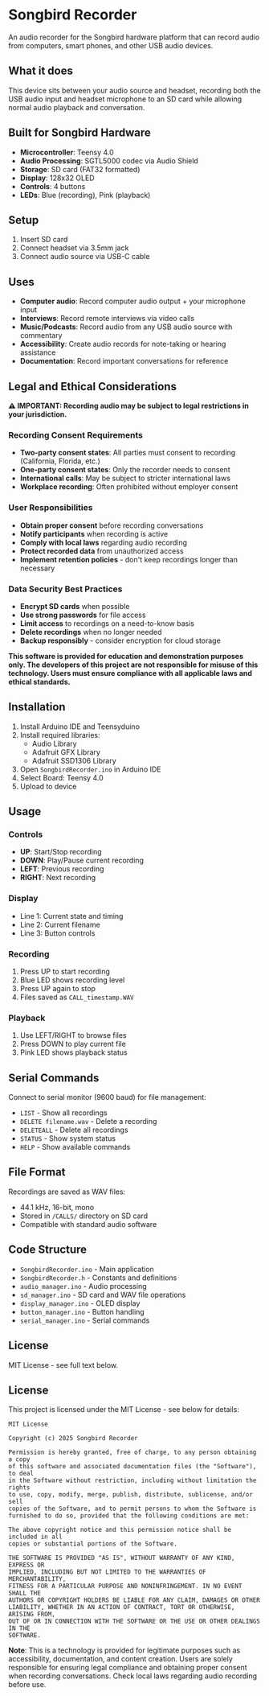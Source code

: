 # Songbird Recorder

An audio recorder for the Songbird hardware platform that can record audio from computers, smart phones, and other USB audio devices.

## What it does

This device sits between your audio source and headset, recording both the USB audio input and headset microphone to an SD card while allowing normal audio playback and conversation.

## Built for Songbird Hardware

- **Microcontroller**: Teensy 4.0
- **Audio Processing**: SGTL5000 codec via Audio Shield
- **Storage**: SD card (FAT32 formatted)
- **Display**: 128x32 OLED
- **Controls**: 4 buttons
- **LEDs**: Blue (recording), Pink (playback)

## Setup

1. Insert SD card
2. Connect headset via 3.5mm jack
3. Connect audio source via USB-C cable

## Uses

- **Computer audio**: Record computer audio output + your microphone input
- **Interviews**: Record remote interviews via video calls
- **Music/Podcasts**: Record audio from any USB audio source with commentary
- **Accessibility**: Create audio records for note-taking or hearing assistance
- **Documentation**: Record important conversations for reference

## Legal and Ethical Considerations

**⚠️ IMPORTANT: Recording audio may be subject to legal restrictions in your jurisdiction.**

### Recording Consent Requirements
- **Two-party consent states**: All parties must consent to recording (California, Florida, etc.)
- **One-party consent states**: Only the recorder needs to consent
- **International calls**: May be subject to stricter international laws
- **Workplace recording**: Often prohibited without employer consent

### User Responsibilities
- **Obtain proper consent** before recording conversations
- **Notify participants** when recording is active
- **Comply with local laws** regarding audio recording
- **Protect recorded data** from unauthorized access
- **Implement retention policies** - don't keep recordings longer than necessary

### Data Security Best Practices
- **Encrypt SD cards** when possible
- **Use strong passwords** for file access
- **Limit access** to recordings on a need-to-know basis
- **Delete recordings** when no longer needed
- **Backup responsibly** - consider encryption for cloud storage

**This software is provided for education and demonstration purposes only. 
The developers of this project are not responsible for misuse of this technology. 
Users must ensure compliance with all applicable laws and ethical standards.**

## Installation

1. Install Arduino IDE and Teensyduino
2. Install required libraries:
   - Audio Library
   - Adafruit GFX Library
   - Adafruit SSD1306 Library
3. Open `SongbirdRecorder.ino` in Arduino IDE
4. Select Board: Teensy 4.0
5. Upload to device

## Usage

### Controls
- **UP**: Start/Stop recording
- **DOWN**: Play/Pause current recording  
- **LEFT**: Previous recording
- **RIGHT**: Next recording

### Display
- Line 1: Current state and timing
- Line 2: Current filename
- Line 3: Button controls

### Recording
1. Press UP to start recording
2. Blue LED shows recording level
3. Press UP again to stop
4. Files saved as `CALL_timestamp.WAV`

### Playback
1. Use LEFT/RIGHT to browse files
2. Press DOWN to play current file
3. Pink LED shows playback status

## Serial Commands

Connect to serial monitor (9600 baud) for file management:

- `LIST` - Show all recordings
- `DELETE filename.wav` - Delete a recording
- `DELETEALL` - Delete all recordings
- `STATUS` - Show system status
- `HELP` - Show available commands

## File Format

Recordings are saved as WAV files:
- 44.1 kHz, 16-bit, mono
- Stored in `/CALLS/` directory on SD card
- Compatible with standard audio software

## Code Structure

- `SongbirdRecorder.ino` - Main application
- `SongbirdRecorder.h` - Constants and definitions
- `audio_manager.ino` - Audio processing
- `sd_manager.ino` - SD card and WAV file operations
- `display_manager.ino` - OLED display
- `button_manager.ino` - Button handling
- `serial_manager.ino` - Serial commands

## License

MIT License - see full text below.

## License

This project is licensed under the MIT License - see below for details:

```
MIT License

Copyright (c) 2025 Songbird Recorder

Permission is hereby granted, free of charge, to any person obtaining a copy
of this software and associated documentation files (the "Software"), to deal
in the Software without restriction, including without limitation the rights
to use, copy, modify, merge, publish, distribute, sublicense, and/or sell
copies of the Software, and to permit persons to whom the Software is
furnished to do so, provided that the following conditions are met:

The above copyright notice and this permission notice shall be included in all
copies or substantial portions of the Software.

THE SOFTWARE IS PROVIDED "AS IS", WITHOUT WARRANTY OF ANY KIND, EXPRESS OR
IMPLIED, INCLUDING BUT NOT LIMITED TO THE WARRANTIES OF MERCHANTABILITY,
FITNESS FOR A PARTICULAR PURPOSE AND NONINFRINGEMENT. IN NO EVENT SHALL THE
AUTHORS OR COPYRIGHT HOLDERS BE LIABLE FOR ANY CLAIM, DAMAGES OR OTHER
LIABILITY, WHETHER IN AN ACTION OF CONTRACT, TORT OR OTHERWISE, ARISING FROM,
OUT OF OR IN CONNECTION WITH THE SOFTWARE OR THE USE OR OTHER DEALINGS IN THE
SOFTWARE.
```

**Note**: This is a technology is provided for legitimate purposes such as accessibility, documentation, and content creation. 
Users are solely responsible for ensuring legal compliance and obtaining proper consent when recording conversations. 
Check local laws regarding audio recording before use.
